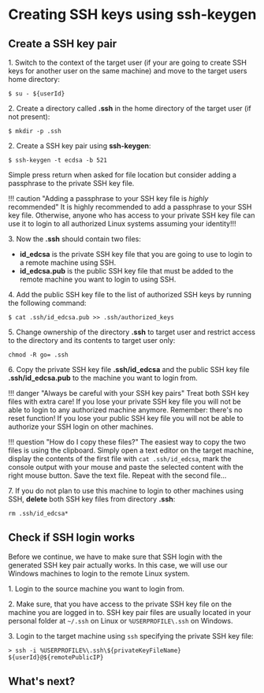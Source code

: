 # Creating SSH keys using ssh-keygen

## Create a SSH key pair
 
1\. Switch to the context of the target user (if your are going to create SSH keys for another user on the same machine)
and move to the target users home directory:

```shell
$ su - ${userId}
```
 
2\. Create a directory called __.ssh__ in the home directory of the target user (if not present):

```shell
$ mkdir -p .ssh
```

2\. Create a SSH key pair using __ssh-keygen__:

```shell
$ ssh-keygen -t ecdsa -b 521
```

Simple press return when asked for file location but consider adding a passphrase to the private SSH key file.

!!! caution "Adding a passphrase to your SSH key file is *highly* recommended"
    It is highly recommended to add a passphrase to your SSH key file. Otherwise, anyone who has access to your private
    SSH key file can use it to login to all authorized Linux systems assuming your identity!!!

3\. Now the __.ssh__ should contain two files:

* __id_edcsa__ is the private SSH key file that you are going to use to login to a remote machine using SSH.
* __id_edcsa.pub__ is the public SSH key file that must be added to the remote machine you want to login to using SSH.

4\. Add the public SSH key file to the list of authorized SSH keys by running the following command:

```shell
$ cat .ssh/id_edcsa.pub >> .ssh/authorized_keys
```

5\. Change ownership of the directory __.ssh__ to target user and restrict access to the directory and its contents to target user only:

```shell
chmod -R go= .ssh 
```

6\. Copy the private SSH key file __.ssh/id_edcsa__ and the public SSH key file __.ssh/id_edcsa.pub__ to the machine 
you want to login from.

!!! danger "Always be careful with your SSH key pairs"
    Treat both SSH key files with extra care! If you lose your private SSH key file you will not be able to login
    to any authorized machine anymore. Remember: there's no reset function! If you lose your public SSH key file
    you will not be able to authorize your SSH login on other machines.     

!!! question "How do I copy these files?"
    The easiest way to copy the two files is using the clipboard. Simply open a text editor on the target machine, 
    display the contents of the first file with `cat .ssh/id_edcsa`, mark the console output with your mouse and paste the 
    selected content with the right mouse button. Save the text file. Repeat with the second file...
 
7\. If you do not plan to use this machine to login to other machines using SSH, __delete__ both SSH key files from directory __.ssh__:

```shell
rm .ssh/id_edcsa* 
```
 
## Check if SSH login works

Before we continue, we have to make sure that SSH login with the generated SSH key pair actually works. In this case, we
will use our Windows machines to login to the remote Linux system.

1\. Login to the source machine you want to login from.

2\. Make sure, that you have access to the private SSH key file on the machine you are logged in to. SSH key pair files 
are usually located in your personal folder at `~/.ssh` on Linux or `%USERPROFILE\.ssh` on Windows.

3\. Login to the target machine using `ssh` specifying the private SSH key file:

```shell
> ssh -i %USERPROFILE%\.ssh\${privateKeyFileName} ${userId}@${remotePublicIP} 
```

## What's next? 






